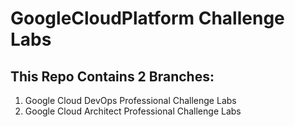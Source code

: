 # GoogleCloudPlatform Challenge Labs

## This Repo Contains 2 Branches:
1. Google Cloud DevOps Professional Challenge Labs
2. Google Cloud Architect Professional Challenge Labs